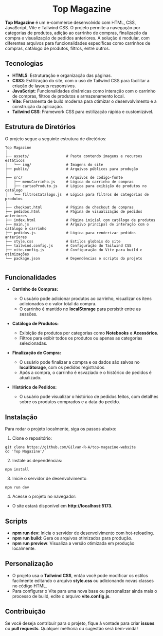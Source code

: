 <h1 align="center">
    Top Magazine
</h1>

**Top Magazine** é um e-commerce desenvolvido com HTML, CSS, JavaScript, Vite e Tailwind CSS. O projeto permite a navegação por categorias de produtos, adição ao carrinho de compras, finalização da compra e visualização de pedidos anteriores. A solução é modular, com diferentes arquivos para funcionalidades específicas como carrinhos de compras, catálogo de produtos, filtros, entre outros.   

## Tecnologias   

- **HTML5**: Estruturação e organização das páginas.
- **CSS3**: Estilização do site, com o uso de Tailwind CSS para facilitar a criação de layouts responsivos.
- **JavaScript**: Funcionalidades dinâmicas como interação com o carrinho de compras, filtros de produtos e armazenamento local.
- **Vite**: Ferramenta de build moderna para otimizar o desenvolvimento e a construção da aplicação.
- **Tailwind CSS**: Framework CSS para estilização rápida e customizável.   

## Estrutura de Diretórios   

O projeto segue a seguinte estrutura de diretórios:   

```   
Top Magazine
│
├── assets/                 # Pasta contendo imagens e recursos estáticos
│   └── img/                # Imagens do site
├── public/                 # Arquivos públicos para produção
│
├── src/                    # Arquivos de código-fonte
│   ├── menuCarrinho.js     # Lógica do carrinho de compras
│   ├── cartaoProduto.js    # Lógica para exibição de produtos no catálogo
│   └── filtrosCatalogo.js  # Lógica para filtros de categorias de produtos
│
├── checkout.html           # Página de checkout de compras
├── pedidos.html            # Página de visualização de pedidos anteriores
├── index.html              # Página inicial com catálogo de produtos
├── main.js                 # Arquivo principal de interação com o catálogo e carrinho
├── pedidos.js              # Lógica para renderizar pedidos anteriores
├── style.css               # Estilos globais do site
├── tailwind.config.js      # Configuração do Tailwind CSS
├── vite.config.js          # Configuração do Vite para build e otimizações
└── package.json            # Dependências e scripts do projeto
   
```   

## Funcionalidades   

- **Carrinho de Compras:**

   - O usuário pode adicionar produtos ao carrinho, visualizar os itens adicionados e o valor total da compra.
   - O carrinho é mantido no **localStorage** para persistir entre as sessões.   

- **Catálogo de Produtos:**

   - Exibição de produtos por categorias como **Notebooks** e **Acessórios.**
   - Filtros para exibir todos os produtos ou apenas as categorias selecionadas.   

- **Finalização de Compra:**

   - O usuário pode finalizar a compra e os dados são salvos no **localStorage**, com os pedidos registrados.
   - Após a compra, o carrinho é esvaziado e o histórico de pedidos é atualizado.   

- **Histórico de Pedidos:**

   - O usuário pode visualizar o histórico de pedidos feitos, com detalhes sobre os produtos comprados e a data do pedido.   

## Instalação   

Para rodar o projeto localmente, siga os passos abaixo:   

1. Clone o repositório:   

```   
git clone https://github.com/Gilvan-R-A/top-magazine-website
cd 'Top Magazine'/
```   

2. Instale as dependências:   

```   
npm install
```

3. Inicie o servidor de desenvolvimento:   

```   
npm run dev
```   

4. Acesse o projeto no navegador:   

- O site estará disponível em **http://localhost:5173**.   

## Scripts   

- **npm run dev**: Inicia o servidor de desenvolvimento com hot-reloading.
- **npm run build**: Gera os arquivos otimizados para produção.
- **npm run preview**: Visualiza a versão otimizada em produção localmente.   


## Personalização   

- O projeto usa o **Tailwind CSS**, então você pode modificar os estilos facilmente editando o arquivo **style.css** ou adicionando novas classes no código HTML.
- Para configurar o Vite para uma nova base ou personalizar ainda mais o processo de build, edite o arquivo **vite.config.js**.   

## Contribuição   

Se você deseja contribuir para o projeto, fique à vontade para criar **issues** ou **pull requests**. Qualquer melhoria ou sugestão será bem-vinda!

